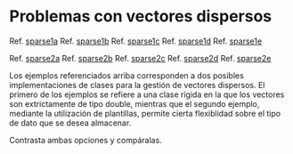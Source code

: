 # Problemas con vectores dispersos

Ref. [sparse1a](sparse/sparse_v1/pair.hpp)
Ref. [sparse1b](sparse/sparse_v1/vector.hpp)
Ref. [sparse1c](sparse/sparse_v1/vector_pair.hpp)
Ref. [sparse1d](sparse/sparse_v1/sparse_vector.hpp)
Ref. [sparse1e](sparse/sparse_v1/main.cpp)


Ref. [sparse2a](sparse/sparse_v2/pair.hpp)
Ref. [sparse2b](sparse/sparse_v2/vector.hpp)
Ref. [sparse2c](sparse/sparse_v2/vector_pair.hpp)
Ref. [sparse2d](sparse/sparse_v2/sparse_vector.hpp)
Ref. [sparse2e](sparse/sparse_v2/main.cpp)

Los ejemplos referenciados arriba corresponden a dos posibles implementaciones de clases para la gestión de vectores dispersos. El primero de los ejemplos se refiere a una clase rígida en la que los vectores son extrictamente de tipo double, mientras que el segundo ejemplo, mediante la utilización de plantillas, permite cierta flexiblidad sobre el tipo de dato que se desea almacenar. 

Contrasta ambas opciones y compáralas.